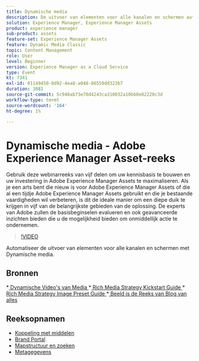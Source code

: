 ```yaml
---
title: Dynamische media
description: De uitvoer van elementen voor alle kanalen en schermen automatiseren
solution: Experience Manager, Experience Manager Assets
product: experience manager
sub-product: assets
feature-set: Experience Manager Assets
feature: Dynamic Media Classic
topic: Content Management
role: User
level: Beginner
version: Experience Manager as a Cloud Service
type: Event
kt: 7341
exl-id: 01149450-8d92-4ea8-a048-86559dd323b7
duration: 3081
source-git-commit: 5c946ab73e78d4243ca310032a10bb8e82228c3d
workflow-type: tm+mt
source-wordcount: '164'
ht-degree: 1%

---
```


# Dynamische media - Adobe Experience Manager Asset-reeks

Gebruik deze webinarreeks van vijf delen om uw kennisbasis te bouwen en uw investering in Adobe Experience Manager Assets te maximaliseren. Als je een arts bent die nieuw is voor Adobe Experience Manager Assets of die al een tijdje Adobe Experience Manager Assets gebruikt en die je bestaande vaardigheden wil verbeteren, is dit de ideale manier om een diepe duik te krijgen in vijf van de belangrijkste gebieden van de oplossing. De experts van Adobe zullen de basisbeginselen evalueren en ook geavanceerde inzichten bieden die u de mogelijkheid bieden om onmiddellijk actie te ondernemen.

>[!VIDEO](https://video.tv.adobe.com/v/332132/?quality=12&learn=on&hidetitle=true)

Automatiseer de uitvoer van elementen voor alle kanalen en schermen met Dynamische media.

## Bronnen

*[ Dynamische Video&#39;s van Media ](https://experienceleague.adobe.com/docs/experience-manager-learn/assets/dynamic-media/dynamic-media-overview-feature-video-use.html#dynamic-media)
*[ Rich Media Strategy Kickstart Guide ](https://www.adobe.com/content/dam/www/us/en/experience-manager/pdfs/dynamic-media-kickstart-guide-2019.pdf)
*[ Rich Media Strategy Image Preset Guide ](https://www.adobe.com/content/dam/www/us/en/experience-manager/pdfs/dynamic-media-image-preset-guide.pdf)
*[ Beeld is de Reeks van Blog van alles ](https://business.adobe.com/blog/basics/image-is-everything-part-1-has-your-rich-media-strategy-expired)

## Reeksopnamen

* [Koppeling met middelen](asset-link.md)
* [Brand Portal](brand-portal.md)
* [Mapstructuur en zoeken](folder-structure-search.md)
* [Metagegevens](metadata.md)
